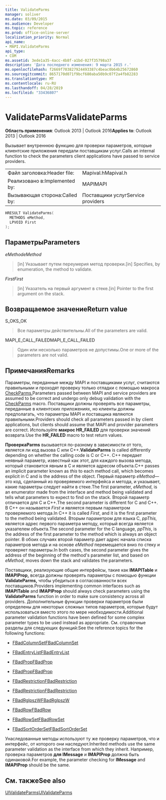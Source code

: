 ```yaml
---
title: ValidateParms
manager: soliver
ms.date: 03/09/2015
ms.audience: Developer
ms.topic: reference
ms.prod: office-online-server
localization_priority: Normal
api_name:
- MAPI.ValidateParms
api_type:
- COM
ms.assetid: 3ede1a35-4acc-4b8f-a1bd-027f35798a37
description: 'Дата последнего изменения: 9 марта 2015 г.'
ms.openlocfilehash: f2669f703827924493387c4beac0b64b25672860
ms.sourcegitcommit: 8657170d071f9bcf680aba50b9c07f2a4fb82283
ms.translationtype: MT
ms.contentlocale: ru-RU
ms.lasthandoff: 04/28/2019
ms.locfileid: "33436807"
---
```

# <a name="validateparms"></a><span data-ttu-id="9fb09-103">ValidateParms</span><span class="sxs-lookup"><span data-stu-id="9fb09-103">ValidateParms</span></span>

  
  
<span data-ttu-id="9fb09-104">**Область применения**: Outlook 2013 | Outlook 2016</span><span class="sxs-lookup"><span data-stu-id="9fb09-104">**Applies to**: Outlook 2013 | Outlook 2016</span></span> 
  
<span data-ttu-id="9fb09-105">Вызывает внутреннюю функцию для проверки параметров, которые клиентские приложения передали поставщикам услуг.</span><span class="sxs-lookup"><span data-stu-id="9fb09-105">Calls an internal function to check the parameters client applications have passed to service providers.</span></span> 
  
|||
|:-----|:-----|
|<span data-ttu-id="9fb09-106">Файл заголовка:</span><span class="sxs-lookup"><span data-stu-id="9fb09-106">Header file:</span></span>  <br/> |<span data-ttu-id="9fb09-107">Mapival.h</span><span class="sxs-lookup"><span data-stu-id="9fb09-107">Mapival.h</span></span>  <br/> |
|<span data-ttu-id="9fb09-108">Реализовано в:</span><span class="sxs-lookup"><span data-stu-id="9fb09-108">Implemented by:</span></span>  <br/> |<span data-ttu-id="9fb09-109">MAPI</span><span class="sxs-lookup"><span data-stu-id="9fb09-109">MAPI</span></span>  <br/> |
|<span data-ttu-id="9fb09-110">Вызывающая сторона:</span><span class="sxs-lookup"><span data-stu-id="9fb09-110">Called by:</span></span>  <br/> |<span data-ttu-id="9fb09-111">Поставщики услуг</span><span class="sxs-lookup"><span data-stu-id="9fb09-111">Service providers</span></span>  <br/> |
   
```cpp
HRESULT ValidateParms(
  METHODS eMethod,
  LPVOID First
);
```

## <a name="parameters"></a><span data-ttu-id="9fb09-112">Параметры</span><span class="sxs-lookup"><span data-stu-id="9fb09-112">Parameters</span></span>

 <span data-ttu-id="9fb09-113">_eMethod_</span><span class="sxs-lookup"><span data-stu-id="9fb09-113">_eMethod_</span></span>
  
> <span data-ttu-id="9fb09-114">[in] Указывает путем переумерия метод проверки.</span><span class="sxs-lookup"><span data-stu-id="9fb09-114">[in] Specifies, by enumeration, the method to validate.</span></span> 
    
 <span data-ttu-id="9fb09-115">_First_</span><span class="sxs-lookup"><span data-stu-id="9fb09-115">_First_</span></span>
  
> <span data-ttu-id="9fb09-116">[in] Указатель на первый аргумент в стеке.</span><span class="sxs-lookup"><span data-stu-id="9fb09-116">[in] Pointer to the first argument on the stack.</span></span>
    
## <a name="return-value"></a><span data-ttu-id="9fb09-117">Возвращаемое значение</span><span class="sxs-lookup"><span data-stu-id="9fb09-117">Return value</span></span>

<span data-ttu-id="9fb09-118">S_OK</span><span class="sxs-lookup"><span data-stu-id="9fb09-118">S_OK</span></span> 
  
> <span data-ttu-id="9fb09-119">Все параметры действительны.</span><span class="sxs-lookup"><span data-stu-id="9fb09-119">All of the parameters are valid.</span></span> 
    
<span data-ttu-id="9fb09-120">MAPI_E_CALL_FAILED</span><span class="sxs-lookup"><span data-stu-id="9fb09-120">MAPI_E_CALL_FAILED</span></span> 
  
> <span data-ttu-id="9fb09-121">Один или несколько параметров не допустимы.</span><span class="sxs-lookup"><span data-stu-id="9fb09-121">One or more of the parameters are not valid.</span></span>
    
## <a name="remarks"></a><span data-ttu-id="9fb09-122">Примечания</span><span class="sxs-lookup"><span data-stu-id="9fb09-122">Remarks</span></span>

<span data-ttu-id="9fb09-123">Параметры, переданные между MAPI и поставщиками услуг, считаются правильными и проходят проверку только отладки с помощью макроса [CheckParms.](checkparms.md)</span><span class="sxs-lookup"><span data-stu-id="9fb09-123">Parameters passed between MAPI and service providers are assumed to be correct and undergo only debug validation with the [CheckParms](checkparms.md) macro.</span></span> <span data-ttu-id="9fb09-124">Поставщики должны проверять все параметры, переданные в клиентских приложениях, но клиенты должны предполагать, что параметры MAPI и поставщика являются правильными.</span><span class="sxs-lookup"><span data-stu-id="9fb09-124">Providers should check all parameters passed in by client applications, but clients should assume that MAPI and provider parameters are correct.</span></span> <span data-ttu-id="9fb09-125">Используйте **макрос HR_FAILED** для проверки значений возврата.</span><span class="sxs-lookup"><span data-stu-id="9fb09-125">Use the **HR_FAILED** macro to test return values.</span></span> 
  
 <span data-ttu-id="9fb09-126">**ПроверкаParms** вызывается по-разному в зависимости от того, является ли код вызова C или C++.</span><span class="sxs-lookup"><span data-stu-id="9fb09-126">**ValidateParms** is called differently depending on whether the calling code is C or C++.</span></span> <span data-ttu-id="9fb09-127">C++ передает неявный  параметр, известный как этот, для каждого вызова метода, который становится явным в C и является адресом объекта.</span><span class="sxs-lookup"><span data-stu-id="9fb09-127">C++ passes an implicit parameter known as  _this_ to each method call, which becomes explicit in C and is the address of the object.</span></span> <span data-ttu-id="9fb09-128">Первый параметр  _eMethod_— это код, сделанный из проверяемого интерфейса и метода, и указывает, какие параметры следует найти в стеке.</span><span class="sxs-lookup"><span data-stu-id="9fb09-128">The first parameter,  _eMethod_, is an enumerator made from the interface and method being validated and tells what parameters to expect to find on the stack.</span></span> <span data-ttu-id="9fb09-129">Второй параметр отличается для C и C++.</span><span class="sxs-lookup"><span data-stu-id="9fb09-129">The second parameter is different for C and C++.</span></span> <span data-ttu-id="9fb09-130">В C++ он называется  _First_ и является первым параметром проверяемого метода.</span><span class="sxs-lookup"><span data-stu-id="9fb09-130">In C++ it is called  _First_, and it is the first parameter to the method being validated.</span></span> <span data-ttu-id="9fb09-131">Вторым параметром для языка C,  _ppThis,_ является адрес первого параметра методу, который всегда является указателем объекта.</span><span class="sxs-lookup"><span data-stu-id="9fb09-131">The second parameter for the C language,  _ppThis_, is the address of the first parameter to the method which is always an object pointer.</span></span> <span data-ttu-id="9fb09-132">В обоих случаях второй параметр дает адрес начала списка параметров метода и на основе  _eMethod_ перемещается вниз по стеку и проверяет параметры.</span><span class="sxs-lookup"><span data-stu-id="9fb09-132">In both cases, the second parameter gives the address of the beginning of the method's parameter list, and based on  _eMethod_, moves down the stack and validates the parameters.</span></span> 
  
<span data-ttu-id="9fb09-133">Поставщики, реализующие общие интерфейсы, такие как **IMAPITable** и **IMAPIProp,** всегда должны проверять параметры с помощью функции **ValidateParms,** чтобы убедиться в согласованности всех поставщиков.</span><span class="sxs-lookup"><span data-stu-id="9fb09-133">Providers implementing common interfaces such as **IMAPITable** and **IMAPIProp** should always check parameters using the **ValidateParms** function in order to make sure consistency across all providers.</span></span> <span data-ttu-id="9fb09-134">Дополнительные функции проверки параметров были определены для некоторых сложных типов параметров, которые будут использоваться вместо этого по мере необходимости.</span><span class="sxs-lookup"><span data-stu-id="9fb09-134">Additional parameter validation functions have been defined for some complex parameter types to be used instead as appropriate.</span></span> <span data-ttu-id="9fb09-135">См. справочные разделы для следующих функций:</span><span class="sxs-lookup"><span data-stu-id="9fb09-135">See the reference topics for the following functions:</span></span> 
  
- [<span data-ttu-id="9fb09-136">FBadColumnSet</span><span class="sxs-lookup"><span data-stu-id="9fb09-136">FBadColumnSet</span></span>](fbadcolumnset.md)
    
- [<span data-ttu-id="9fb09-137">FBadEntryList</span><span class="sxs-lookup"><span data-stu-id="9fb09-137">FBadEntryList</span></span>](fbadentrylist.md)
    
- [<span data-ttu-id="9fb09-138">FBadProp</span><span class="sxs-lookup"><span data-stu-id="9fb09-138">FBadProp</span></span>](fbadprop.md)
    
- [<span data-ttu-id="9fb09-139">FBadProp</span><span class="sxs-lookup"><span data-stu-id="9fb09-139">FBadProp</span></span>](fbadprop.md)
    
- [<span data-ttu-id="9fb09-140">FBadRestriction</span><span class="sxs-lookup"><span data-stu-id="9fb09-140">FBadRestriction</span></span>](fbadrestriction.md)
    
- [<span data-ttu-id="9fb09-141">FBadRestriction</span><span class="sxs-lookup"><span data-stu-id="9fb09-141">FBadRestriction</span></span>](fbadrestriction.md)
    
- [<span data-ttu-id="9fb09-142">FBadRglpszW</span><span class="sxs-lookup"><span data-stu-id="9fb09-142">FBadRglpszW</span></span>](fbadrglpszw.md)
    
- [<span data-ttu-id="9fb09-143">FBadRow</span><span class="sxs-lookup"><span data-stu-id="9fb09-143">FBadRow</span></span>](fbadrow.md)
    
- [<span data-ttu-id="9fb09-144">FBadRowSet</span><span class="sxs-lookup"><span data-stu-id="9fb09-144">FBadRowSet</span></span>](fbadrowset.md)
    
- [<span data-ttu-id="9fb09-145">FBadSortOrderSet</span><span class="sxs-lookup"><span data-stu-id="9fb09-145">FBadSortOrderSet</span></span>](fbadsortorderset.md)
    
<span data-ttu-id="9fb09-146">Унаследованные методы используют ту же проверку параметров, что и интерфейс, от которого они наследуют.</span><span class="sxs-lookup"><span data-stu-id="9fb09-146">Inherited methods use the same parameter validation as the interface from which they inherit.</span></span> <span data-ttu-id="9fb09-147">Например, проверка параметров **для IMessage** и **IMAPIProp** должна быть одинаковой.</span><span class="sxs-lookup"><span data-stu-id="9fb09-147">For example, the parameter checking for **IMessage** and **IMAPIProp** should be the same.</span></span> 
  
## <a name="see-also"></a><span data-ttu-id="9fb09-148">См. также</span><span class="sxs-lookup"><span data-stu-id="9fb09-148">See also</span></span>



[<span data-ttu-id="9fb09-149">UlValidateParms</span><span class="sxs-lookup"><span data-stu-id="9fb09-149">UlValidateParms</span></span>](ulvalidateparms.md)

